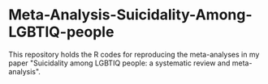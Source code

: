 # Meta-Analysis-Suicidality-Among-LGBTIQ-people
This repository holds the R codes for reproducing the meta-analyses in my paper "Suicidality among LGBTIQ people: a systematic review and meta-analysis".
